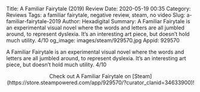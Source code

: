Title: A Familiar Fairytale (2019) Review
Date: 2020-05-19 00:35
Category: Reviews
Tags: a familiar fairytale, negative review, steam, no video
Slug: a-familiar-fairytale-2019
Author: Hexadigital
Summary: A Familiar Fairytale is an experimental visual novel where the words and letters are all jumbled around, to represent dyslexia. It’s an interesting art piece, but doesn’t hold much utility. 4/10
og_image: images/steam/929570.jpg
Appid: 929570

A Familiar Fairytale is an experimental visual novel where the words and letters are all jumbled around, to represent dyslexia. It’s an interesting art piece, but doesn’t hold much utility. 4/10

<center>Check out A Familiar Fairytale on [Steam](https://store.steampowered.com/app/929570/?curator_clanid=34633900)!</center>